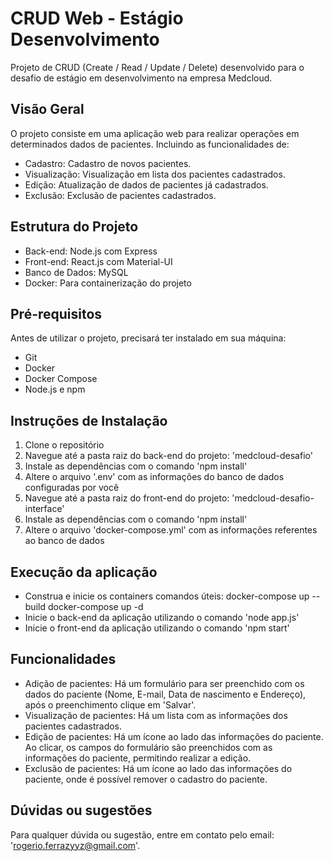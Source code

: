 # CRUD Web - Estágio Desenvolvimento

Projeto de CRUD (Create / Read / Update / Delete) desenvolvido para o desafio de estágio em desenvolvimento na empresa Medcloud.

## Visão Geral

O projeto consiste em uma aplicação web para realizar operações em determinados dados de pacientes.
Incluindo as funcionalidades de:
- Cadastro: Cadastro de novos pacientes.
- Visualização: Visualização em lista dos pacientes cadastrados.
- Edição: Atualização de dados de pacientes já cadastrados.
- Exclusão: Exclusão de pacientes cadastrados.

## Estrutura do Projeto

- Back-end: Node.js com Express
- Front-end: React.js com Material-UI
- Banco de Dados: MySQL
- Docker: Para containerização do projeto

## Pré-requisitos

Antes de utilizar o projeto, precisará ter instalado em sua máquina:
- Git
- Docker
- Docker Compose
- Node.js e npm

## Instruções de Instalação

1. Clone o repositório
2. Navegue até a pasta raiz do back-end do projeto: 'medcloud-desafio'
3. Instale as dependências com o comando 'npm install'
4. Altere o arquivo '.env' com as informações do banco de dados configuradas por você
5. Navegue até a pasta raiz do front-end do projeto: 'medcloud-desafio-interface'
6. Instale as dependências com o comando 'npm install'
7. Altere o arquivo 'docker-compose.yml' com as informações referentes ao banco de dados

## Execução da aplicação

- Construa e inicie os containers
comandos úteis:
docker-compose up --build
docker-compose up -d
- Inicie o back-end da aplicação utilizando o comando 'node app.js'
- Inicie o front-end da aplicação utilizando o comando 'npm start'

## Funcionalidades

- Adição de pacientes: Há um formulário para ser preenchido com os dados do paciente (Nome, E-mail, Data de nascimento e Endereço), após o preenchimento clique em 'Salvar'.
- Visualização de pacientes: Há um lista com as informações dos pacientes cadastrados.
- Edição de pacientes: Há um ícone ao lado das informações do paciente. Ao clicar, os campos do formulário são preenchidos com as informações do paciente, permitindo realizar a edição.
- Exclusão de pacientes: Há um ícone ao lado das informações do paciente, onde é possível remover o cadastro do paciente.

## Dúvidas ou sugestões

Para qualquer dúvida ou sugestão, entre em contato pelo email: 'rogerio.ferrazyyz@gmail.com'.
